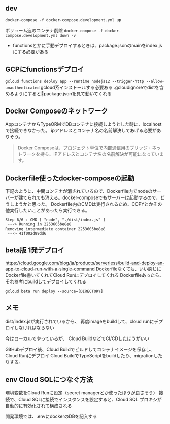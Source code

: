 
## dev
`docker-compose -f docker-compose.development.yml up`

ボリューム込のコンテナ削除
`docker-compose -f docker-compose.development.yml down -v`

- functionsとかに手動デプロイするときは、package.jsonのmainをindex.jsにする必要がある

## GCPにfunctionsデプロイ
`gcloud functions deploy app --runtime nodejs12 --trigger-http --allow-unauthenticated`
gcloud系インストールする必要ある
.gcloudignoreでdistを含めるようにするとpackage.jsonを見て動いてくれる


## Docker Composeのネットワーク
AppコンテナからTypeORMでDBコンテナに接続しようとした時に、localhostで接続できなかった。
ipアドレスとコンテナ名の名前解決してあげる必要がありそう。

> Docker Composeは、プロジェクト単位で内部通信用のブリッジ・ネットワークを持ち、IPアドレスとコンテナ名の名前解決が可能になっています。

## Dockerfile使ったdocker-composeの起動
下記のように、中間コンテナが消されているので、Dockerfile内でnodeのサーバーが建てられても消える。docker-composeでもサーバーは起動するので、どうしようかと思った。
Dockerfile内のCMDは実行されるため、COPYとかその他実行したいことがあったら実行できる。
```
Step 6/6 : CMD [ "node", "./dist/index.js" ]
 ---> Running in 2253605be8e8
Removing intermediate container 2253605be8e8
 ---> 41f002d89dd6
```

## beta版 1発デプロイ
https://cloud.google.com/blog/ja/products/serverless/build-and-deploy-an-app-to-cloud-run-with-a-single-command
Dockerfileなくても、いい感じにDockerfile書いてくれてCloud Runにデプロイしてくれる
Dockerfileあったら、それ参考にbuildしてデプロイしてくれる

```
gcloud beta run deploy --source=[DIRECTORY]
```

## メモ
dist/index.jsが実行されているから、
再度imageをbuildして、cloud runにデプロイしなければならない

今はローカルでやっているが、
Cloud BuildなどでCI/CDしたほうがいい

GitHubデプロイ後、Cloud Buildでビルドしてコンテナイメージを保存し、Cloud Runにデプロイ
Cloud BuildでTypeScriptをbuildしたり、migrationしたりする。
## env Cloud SQLにつなぐ方法

環境変数をCloud Runに設定（secret managerとか使ったほうが良さそう）
接続で、Cloud SQLに接続でインスタンスを設定すると、Cloud SQL プロキシが自動的に有効化されて構成される

開発環境では、.envにdockerのDBを記入する